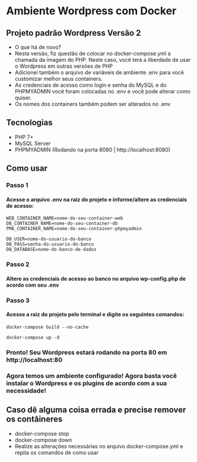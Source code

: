 # Ambiente Wordpress com Docker
## Projeto padrão Wordpress Versão 2

- O que há de novo? 
- Nesta versão, fiz questão de colocar no docker-compose.yml a chamada da imagem do PHP. Neste caso, você terá a liberdade de usar o Wordpress em outras versões de PHP
- Adicionei também o arquivo de variáveis de ambiente .env para você customizar melhor seus containers. 
- As credenciais de acesso como login e senha do MySQL e do PHPMYADMIN você foram colocadas no .env e você pode alterar como quiser.
- Os nomes dos containers também podem ser alterados no .env

## Tecnologias
- PHP 7+
- MySQL Server
- PHPMYADMIN (Rodando na porta 8080 | http://localhost:8080)

## Como usar

### Passo 1
#### Acesse o arquivo .env na raiz do projeto e informe/altere as credenciais de acesso:
```
WEB_CONTAINER_NAME=nome-do-seu-container-web
DB_CONTAINER_NAME=nome-do-seu-container-db
PMA_CONTAINER_NAME=nome-do-seu-container-phpmyadmin

DB_USER=nome-do-usuario-do-banco
DB_PASS=senha-do-usuario-do-banco
DB_DATABASE=nome-do-banco-de-dados
```
### Passo 2
#### Altere as credenciais de acesso ao banco no arquivo wp-config.php de acordo com seu .env


### Passo 3
#### Acesse a raiz do projeto pelo terminal e digite os seguintes comandos:

``` 
docker-compose build --no-cache
```

```
docker-compose up -d
```
### Pronto! Seu Wordpress estará rodando na porta 80 em http://localhost:80
### Agora temos um ambiente configurado! Agora basta você instalar o Wordpress e os plugins de acordo com a sua necessidade!

## Caso dê alguma coisa errada e precise remover os contâineres
- docker-compose stop
- docker-compose down 
- Realize as alterações necessárias no arquivo docker-compose.yml e repita os comandos de como usar

